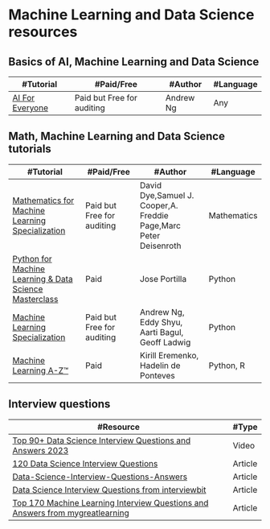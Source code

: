 # Machine Learning and Data Science resources 
## Basics of AI, Machine Learning and Data Science 
#Tutorial | #Paid/Free | #Author | #Language
  --- | --- | --- | --- 
[AI For Everyone](https://www.coursera.org/learn/ai-for-everyone) | Paid but Free for auditing | Andrew Ng | Any
## Math, Machine Learning and Data Science tutorials 
#Tutorial | #Paid/Free | #Author | #Language
  --- | --- | --- | --- 
[Mathematics for Machine Learning Specialization](https://www.coursera.org/specializations/mathematics-machine-learning) | Paid but Free for auditing | David Dye,Samuel J. Cooper,A. Freddie Page,Marc Peter Deisenroth | Mathematics
[Python for Machine Learning & Data Science Masterclass](https://www.udemy.com/course/python-for-machine-learning-data-science-masterclass/) | Paid | Jose Portilla | Python
[Machine Learning Specialization](https://www.coursera.org/specializations/machine-learning-introduction) | Paid but Free for auditing | Andrew Ng, Eddy Shyu, Aarti Bagul, Geoff Ladwig | Python
[Machine Learning A-Z™](https://www.udemy.com/course/machinelearning/) | Paid | Kirill Eremenko, Hadelin de Ponteves | Python, R
## Interview questions 
#Resource | #Type
  --- | --- 
[Top 90+ Data Science Interview Questions and Answers 2023](https://www.simplilearn.com/tutorials/data-science-tutorial/data-science-interview-questions) | Video
[120 Data Science Interview Questions](https://github.com/kojino/120-Data-Science-Interview-Questions) | Article
[Data-Science-Interview-Questions-Answers](https://github.com/youssefHosni/Data-Science-Interview-Questions-Answers) | Article
[Data Science Interview Questions from interviewbit](https://www.interviewbit.com/data-science-interview-questions/) | Article
[Top 170 Machine Learning Interview Questions and Answers from mygreatlearning](https://www.mygreatlearning.com/blog/machine-learning-interview-questions/) | Article
